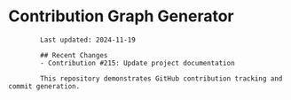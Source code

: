 # Contribution Graph Generator
            
            Last updated: 2024-11-19
            
            ## Recent Changes
            - Contribution #215: Update project documentation
            
            This repository demonstrates GitHub contribution tracking and commit generation.
        